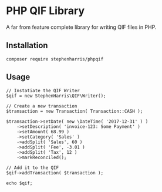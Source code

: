 # PHP QIF Library

A far from feature complete library for writing QIF files in PHP.


## Installation

    composer require stephenharris/phpqif


## Usage

    // Instatiate the QIF Writer
    $qif = new StephenHarris\QIF\Writer();

    // Create a new transaction
    $transaction = new Transaction( Transaction::CASH );

    $transaction->setDate( new \DateTime( '2017-12-31' ) )
	    ->setDescription( 'invoice-123: Some Payment' )
	    ->setAmount( 68.99 )
	    ->setCategory( 'Sales' )
	    ->addSplit( 'Sales', 60 )
	    ->addSplit( 'Fee', -3.01 )
	    ->addSplit( 'Tax', 12 )
	    ->markReconciled();

    // Add it to the QIF
    $qif->addTransaction( $transaction );

    echo $qif;
